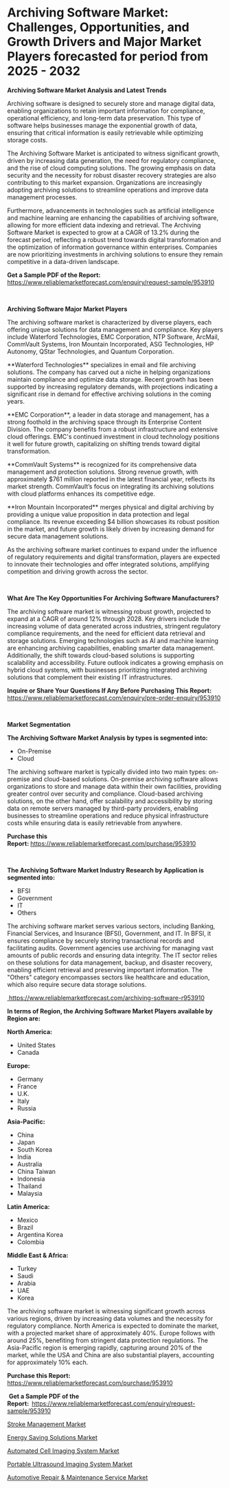<p><h1>Archiving Software Market: Challenges, Opportunities, and Growth Drivers and Major Market Players forecasted for period from 2025 - 2032</h1></p><p><strong>Archiving Software Market Analysis and Latest Trends</strong></p>
<p><p>Archiving software is designed to securely store and manage digital data, enabling organizations to retain important information for compliance, operational efficiency, and long-term data preservation. This type of software helps businesses manage the exponential growth of data, ensuring that critical information is easily retrievable while optimizing storage costs. </p><p>The Archiving Software Market is anticipated to witness significant growth, driven by increasing data generation, the need for regulatory compliance, and the rise of cloud computing solutions. The growing emphasis on data security and the necessity for robust disaster recovery strategies are also contributing to this market expansion. Organizations are increasingly adopting archiving solutions to streamline operations and improve data management processes.</p><p>Furthermore, advancements in technologies such as artificial intelligence and machine learning are enhancing the capabilities of archiving software, allowing for more efficient data indexing and retrieval. The Archiving Software Market is expected to grow at a CAGR of 13.2% during the forecast period, reflecting a robust trend towards digital transformation and the optimization of information governance within enterprises. Companies are now prioritizing investments in archiving solutions to ensure they remain competitive in a data-driven landscape.</p></p>
<p><strong>Get a Sample PDF of the Report:&nbsp;</strong> <a href="https://www.reliablemarketforecast.com/enquiry/request-sample/953910?utm_campaign=1108&utm_medium=2&utm_source=Github&utm_content=ia&utm_term=07032025&utm_id=archiving-software">https://www.reliablemarketforecast.com/enquiry/request-sample/953910</a></p>
<p>&nbsp;</p>
<p><strong>Archiving Software Major Market Players</strong></p>
<p><p>The archiving software market is characterized by diverse players, each offering unique solutions for data management and compliance. Key players include Waterford Technologies, EMC Corporation, NTP Software, ArcMail, CommVault Systems, Iron Mountain Incorporated, ASG Technologies, HP Autonomy, QStar Technologies, and Quantum Corporation.</p><p>**Waterford Technologies** specializes in email and file archiving solutions. The company has carved out a niche in helping organizations maintain compliance and optimize data storage. Recent growth has been supported by increasing regulatory demands, with projections indicating a significant rise in demand for effective archiving solutions in the coming years.</p><p>**EMC Corporation**, a leader in data storage and management, has a strong foothold in the archiving space through its Enterprise Content Division. The company benefits from a robust infrastructure and extensive cloud offerings. EMC's continued investment in cloud technology positions it well for future growth, capitalizing on shifting trends toward digital transformation.</p><p>**CommVault Systems** is recognized for its comprehensive data management and protection solutions. Strong revenue growth, with approximately $761 million reported in the latest financial year, reflects its market strength. CommVault’s focus on integrating its archiving solutions with cloud platforms enhances its competitive edge.</p><p>**Iron Mountain Incorporated** merges physical and digital archiving by providing a unique value proposition in data protection and legal compliance. Its revenue exceeding $4 billion showcases its robust position in the market, and future growth is likely driven by increasing demand for secure data management solutions.</p><p>As the archiving software market continues to expand under the influence of regulatory requirements and digital transformation, players are expected to innovate their technologies and offer integrated solutions, amplifying competition and driving growth across the sector.</p></p>
<p>&nbsp;</p>
<p><strong>What Are The Key Opportunities For Archiving Software Manufacturers?</strong></p>
<p><p>The archiving software market is witnessing robust growth, projected to expand at a CAGR of around 12% through 2028. Key drivers include the increasing volume of data generated across industries, stringent regulatory compliance requirements, and the need for efficient data retrieval and storage solutions. Emerging technologies such as AI and machine learning are enhancing archiving capabilities, enabling smarter data management. Additionally, the shift towards cloud-based solutions is supporting scalability and accessibility. Future outlook indicates a growing emphasis on hybrid cloud systems, with businesses prioritizing integrated archiving solutions that complement their existing IT infrastructures.</p></p>
<p><strong>Inquire or Share Your Questions If Any Before Purchasing This Report:</strong> <a href="https://www.reliablemarketforecast.com/enquiry/pre-order-enquiry/953910?utm_campaign=1108&utm_medium=2&utm_source=Github&utm_content=ia&utm_term=07032025&utm_id=archiving-software">https://www.reliablemarketforecast.com/enquiry/pre-order-enquiry/953910</a></p>
<p>&nbsp;</p>
<p><strong>Market Segmentation</strong></p>
<p><strong>The Archiving Software Market Analysis by types is segmented into:</strong></p>
<p><ul><li>On-Premise</li><li>Cloud</li></ul></p>
<p><p>The archiving software market is typically divided into two main types: on-premise and cloud-based solutions. On-premise archiving software allows organizations to store and manage data within their own facilities, providing greater control over security and compliance. Cloud-based archiving solutions, on the other hand, offer scalability and accessibility by storing data on remote servers managed by third-party providers, enabling businesses to streamline operations and reduce physical infrastructure costs while ensuring data is easily retrievable from anywhere.</p></p>
<p><strong>Purchase this Report:&nbsp;</strong><a href="https://www.reliablemarketforecast.com/purchase/953910?utm_campaign=1108&utm_medium=2&utm_source=Github&utm_content=ia&utm_term=07032025&utm_id=archiving-software">https://www.reliablemarketforecast.com/purchase/953910</a></p>
<p>&nbsp;</p>
<p><strong>The Archiving Software Market Industry Research by Application is segmented into:</strong></p>
<p><ul><li>BFSI</li><li>Government</li><li>IT</li><li>Others</li></ul></p>
<p><p>The archiving software market serves various sectors, including Banking, Financial Services, and Insurance (BFSI), Government, and IT. In BFSI, it ensures compliance by securely storing transactional records and facilitating audits. Government agencies use archiving for managing vast amounts of public records and ensuring data integrity. The IT sector relies on these solutions for data management, backup, and disaster recovery, enabling efficient retrieval and preserving important information. The "Others" category encompasses sectors like healthcare and education, which also require secure data storage solutions.</p></p>
<p><a href="https://www.reliablemarketforecast.com/archiving-software-r953910?utm_campaign=1108&utm_medium=2&utm_source=Github&utm_content=ia&utm_term=07032025&utm_id=archiving-software">&nbsp;https://www.reliablemarketforecast.com/archiving-software-r953910</a></p>
<p><strong>In terms of Region, the Archiving Software Market Players available by Region are:</strong></p>
<p>
    <p> <strong> North America: </strong>
        <ul>
            <li>United States</li>
            <li>Canada</li>
        </ul>
        </p> 
    <p> <strong> Europe: </strong>
        <ul>
            <li>Germany</li>
            <li>France</li>
            <li>U.K.</li>
            <li>Italy</li>
            <li>Russia</li>
        </ul>
        </p> 
    <p> <strong> Asia-Pacific: </strong>
        <ul>
            <li>China</li>
            <li>Japan</li>
            <li>South Korea</li>
            <li>India</li>
            <li>Australia</li>
            <li>China Taiwan</li>
            <li>Indonesia</li>
            <li>Thailand</li>
            <li>Malaysia</li>
        </ul>
        </p> 
    <p> <strong> Latin America: </strong>
        <ul>
            <li>Mexico</li>
            <li>Brazil</li>
            <li>Argentina Korea</li>
            <li>Colombia</li>
        </ul>
        </p> 
    <p> <strong> Middle East & Africa: </strong>
        <ul>
            <li>Turkey</li>
            <li>Saudi</li>
            <li>Arabia</li>
            <li>UAE</li>
            <li>Korea</li>
        </ul>
    </p>
    </p>
<p><p>The archiving software market is witnessing significant growth across various regions, driven by increasing data volumes and the necessity for regulatory compliance. North America is expected to dominate the market, with a projected market share of approximately 40%. Europe follows with around 25%, benefiting from stringent data protection regulations. The Asia-Pacific region is emerging rapidly, capturing around 20% of the market, while the USA and China are also substantial players, accounting for approximately 10% each.</p></p>
<p><strong>Purchase this Report: </strong><a href="https://www.reliablemarketforecast.com/purchase/953910?utm_campaign=1108&utm_medium=2&utm_source=Github&utm_content=ia&utm_term=07032025&utm_id=archiving-software">https://www.reliablemarketforecast.com/purchase/953910</a></p>
<p>&nbsp;<strong>Get a Sample PDF of the Report:&nbsp;&nbsp;</strong><a href="https://www.reliablemarketforecast.com/enquiry/request-sample/953910?utm_campaign=1108&utm_medium=2&utm_source=Github&utm_content=ia&utm_term=07032025&utm_id=archiving-software">https://www.reliablemarketforecast.com/enquiry/request-sample/953910</a></p>
<p><strong></strong></p>
<p><p><a href="https://github.com/evraltandre36/Market-Research-Report-List-1/blob/main/stroke-management-market.md?utm_campaign=1108&utm_medium=2&utm_source=Github&utm_content=ia&utm_term=07032025&utm_id=archiving-software">Stroke Management Market</a></p><p><a href="https://github.com/cavushjla/Market-Research-Report-List-1/blob/main/energy-saving-solutions-market.md?utm_campaign=1108&utm_medium=2&utm_source=Github&utm_content=ia&utm_term=07032025&utm_id=archiving-software">Energy Saving Solutions Market</a></p><p><a href="https://github.com/kleyderoomes/Market-Research-Report-List-1/blob/main/automated-cell-imaging-system-market.md?utm_campaign=1108&utm_medium=2&utm_source=Github&utm_content=ia&utm_term=07032025&utm_id=archiving-software">Automated Cell Imaging System Market</a></p><p><a href="https://github.com/hoppeellia6b/Market-Research-Report-List-1/blob/main/portable-ultrasound-imaging-system-market.md?utm_campaign=1108&utm_medium=2&utm_source=Github&utm_content=ia&utm_term=07032025&utm_id=archiving-software">Portable Ultrasound Imaging System Market</a></p><p><a href="https://github.com/nedzazollo74/Market-Research-Report-List-1/blob/main/automotive-repair-maintenance-service-market.md?utm_campaign=1108&utm_medium=2&utm_source=Github&utm_content=ia&utm_term=07032025&utm_id=archiving-software">Automotive Repair & Maintenance Service Market</a></p></p>